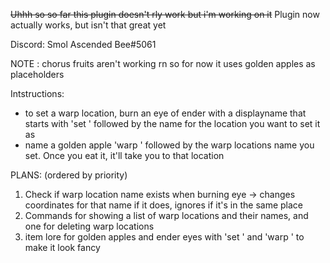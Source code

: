 ~~Uhhh so so far this plugin doesn't rly work but i'm working on it~~ 
Plugin now actually works, but isn't that great yet

Discord: Smol Ascended Bee#5061

NOTE : chorus fruits aren't working rn so for now it uses golden apples as placeholders

Intstructions:
- to set a warp location, burn an eye of ender with a displayname that starts with 'set ' followed by the name for the location you want to set it as
- name a golden apple 'warp ' followed by the warp locations name you set. Once you eat it, it'll take you to that location


PLANS: (ordered by priority)

1. Check if warp location name exists when burning eye -> changes coordinates for that name if it does, ignores if it's in the same place
2. Commands for showing a list of warp locations and their names, and one for deleting warp locations
3. item lore for golden apples and ender eyes with 'set ' and 'warp ' to make it look fancy
